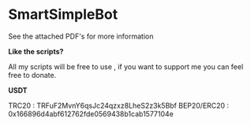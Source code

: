 # SmartSimpleBot

See the attached PDF's for more information



**Like the scripts?**

All my scripts will be free to use , if you want to support me you can feel free to donate.

**USDT**

TRC20 : TRFuF2MvnY6qsJc24qzxz8LheS2z3k5Bbf
BEP20/ERC20 : 0x166896d4abf612762fde0569438b1cab1577104e

